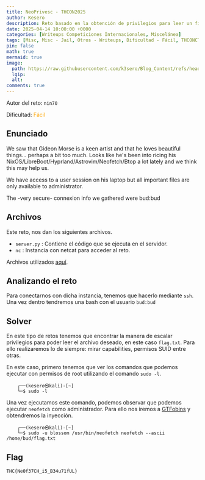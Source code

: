 ```yaml
---
title: NeoPrivesc - THCON2025
author: Kesero
description: Reto basado en la obtención de privilegios para leer un fichero flag.txt.
date: 2025-04-14 10:00:00 +0000
categories: [Writeups Competiciones Internacionales, Miscelánea]
tags: [Misc, Misc - Jail, Otros - Writeups, Dificultad - Fácil, THCONCTF]
pin: false
math: true
mermaid: true
image:
  path: https://raw.githubusercontent.com/k3sero/Blog_Content/refs/heads/main/Competiciones_Internacionales_Writeups/2025/THCON2025/misc/neoprivsec/prompt.png
  lqip: 
  alt: 
comments: true
---
```


Autor del reto: `nin70`

Dificultad: <font color=orange>Fácil</font>

## Enunciado

We saw that Gideon Morse is a keen artist and that he loves beautiful things... perhaps a bit too much. Looks like he's been into ricing his NixOS/LibreBoot/Hyprland/Astrovim/Neofetch/Btop a lot lately and we think this may help us.

We have access to a user session on his laptop but all important files are only available to administrator.

The -very secure- connexion info we gathered were bud:bud

## Archivos

Este reto, nos dan los siguientes archivos.

- `server.py` : Contiene el código que se ejecuta en el servidor.
- `nc` : Instancia con netcat para acceder al reto.

Archivos utilizados [aquí](https://github.com/k3sero/Blog_Content/tree/main/Competiciones_Internacionales_Writeups/2024/Cripto/WarGamesCTF2024/Hohoho3_Continue).


## Analizando el reto

Para conectarnos con dicha instancia, tenemos que hacerlo mediante `ssh`. Una vez dentro tendremos una bash con el usuario `bud:bud`

## Solver

En este tipo de retos tenemos que encontrar la manera de escalar privilegios para poder leer el archivo deseado, en este caso `flag.txt`. Para ello realizaremos lo de siempre: mirar capabilities, permisos SUID entre otras.

En este caso, primero tenemos que ver los comandos que podemos ejecutar con permisos de root utilizando el comando `sudo -l`.

        ┌──(kesero㉿kali)-[~]
        └─$ sudo -l

Una vez ejecutamos este comando, podemos observar que podemos ejecutar `neofetch` como administrador.
Para ello nos iremos a [GTFobins](https://gtfobins.github.io/gtfobins/neofetch/) y obtendremos la inyección.

        ┌──(kesero㉿kali)-[~]
        └─$ sudo -u blossom /usr/bin/neofetch neofetch --ascii /home/bud/flag.txt

## Flag
`THC{Ne0f37CH_i5_B34u71fUL}`